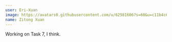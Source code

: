 ```yaml
---
user: Eri-Xuan
image: https://avatars0.githubusercontent.com/u/62581606?s=60&u=c11b4c697fa13a88252cb2fa5bceee3023a9e242&v=4
name: Zitong Xuan
---
```

Working on Task 7, I think.
